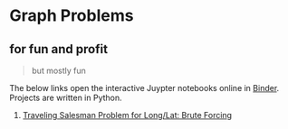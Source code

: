 # Graph Problems
## for fun and profit
> but mostly fun

The below links open the interactive Juypter notebooks online in [Binder](https://mybinder.org/). Projects are written in Python.

1. [Traveling Salesman Problem for Long/Lat: Brute Forcing]()